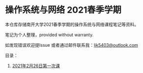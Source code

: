 # 操作系统与网络 2021春季学期

本仓库存储南开大学2021春季学期的操作系统与网络课程笔记等资料。

笔记为个人整理，provided without warranty.

如发现错误欢迎提Issue 或者通过邮件联系我：<ljk5403@outlook.com>

目录：
1. [2021年2月26日第一次课](https://github.com/ljk5403/Operating-System-and-Network-2021Spring/blob/master/%E6%93%8D%E4%BD%9C%E7%B3%BB%E7%BB%9F%E4%B8%8E%E7%BD%91%E7%BB%9C%20L1.md)